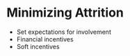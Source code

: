 # Minimizing Attrition

- Set expectations for involvement
- Financial incentives
- Soft incentives 
